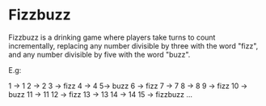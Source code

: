 # Fizzbuzz
Fizzbuzz is a drinking game where players take turns to count incrementally, replacing any number divisible by three with the word "fizz", and any number divisible by five with the word "buzz".

E.g:

1 -> 1
2 -> 2
3 -> fizz
4 -> 4
5-> buzz
6 -> fizz
7 -> 7
8 -> 8
9 -> fizz
10 -> buzz
11 -> 11
12 -> fizz
13 -> 13
14 -> 14
15 -> fizzbuzz
...
